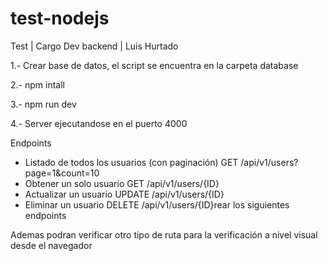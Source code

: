 # test-nodejs
Test | Cargo Dev backend | Luis Hurtado

1.- Crear base de datos, el script se encuentra en la carpeta database

2.- npm intall

3.- npm run dev

4.- Server ejecutandose en el puerto 4000

Endpoints

- Listado de todos los usuarios (con paginación)  GET /api/v1/users?page=1&count=10  
- Obtener un solo usuario GET /api/v1/users/{ID} 
- Actualizar un usuario UPDATE /api/v1/users/{ID}
- Eliminar un usuario DELETE /api/v1/users/{ID}rear los siguientes endpoints

Ademas podran verificar otro tipo de ruta para la verificación a nivel visual desde el navegador

